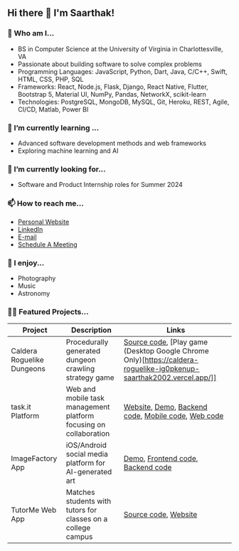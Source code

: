 ## Hi there 👋 I'm Saarthak!

### 🔭 Who am I...
- BS in Computer Science at the University of Virginia in Charlottesville, VA
- Passionate about building software to solve complex problems
- Programming Languages: JavaScript, Python, Dart, Java, C/C++, Swift, HTML, CSS, PHP, SQL
- Frameworks: React, Node.js, Flask, Django, React Native, Flutter, Bootstrap 5, Material UI, NumPy, Pandas, NetworkX, scikit-learn
- Technologies: PostgreSQL, MongoDB, MySQL, Git, Heroku, REST, Agile, CI/CD, Matlab, Power BI

### 🌱 I’m currently learning ...
- Advanced software development methods and web frameworks
- Exploring machine learning and AI

### 👀 I’m currently looking for...
- Software and Product Internship roles for Summer 2024

### 📫 How to reach me...
- [Personal Website](https://saarthak2002.github.io/website/)
- [LinkedIn](https://www.linkedin.com/in/saarthak-gupta/)
- [E-mail](mailto:saarthakvir@gmail.com)
- [Schedule A Meeting](https://calendly.com/saarthakgupta/30min)

### 🎸 I enjoy...
- Photography
- Music
- Astronomy

### 🧑‍💻 Featured Projects...
| Project | Description | Links |
| --- | --- | --- |
| Caldera Roguelike Dungeons | Procedurally generated dungeon crawling strategy game | [Source code](https://github.com/saarthak2002/caldera-roguelike), [Play game (Desktop Google Chrome Only)[https://caldera-roguelike-ig0pkenup-saarthak2002.vercel.app/]] |
| task.it Platform | Web and mobile task management platform focusing on collaboration | [Website](https://taskit-frontend-a7880b47804a.herokuapp.com/), [Demo](https://youtu.be/1ZjEhijCEzE), [Backend code](https://github.com/saarthak2002/taskit-backend), [Mobile code](https://github.com/saarthak2002/taskit-mobile), [Web code](https://github.com/saarthak2002/taskit-app) |
| ImageFactory App | iOS/Android social media platform for AI-generated art | [Demo](https://youtu.be/trwPyBvvdhU), [Frontend code](https://github.com/saarthak2002/ImageFactory), [Backend code](https://github.com/saarthak2002/ImageFactoryBackEnd) |
| TutorMe Web App | Matches students with tutors for classes on a college campus | [Source code](https://github.com/saarthak2002/TutorMe), [Website](https://tutor-me-a29.herokuapp.com/tutorme/) |

